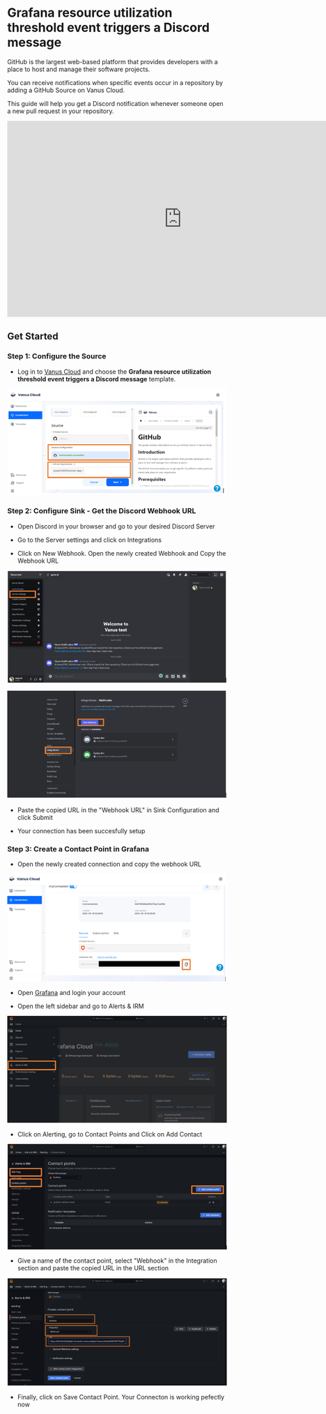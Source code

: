 # Grafana resource utilization threshold event triggers a Discord message

GitHub is the largest web-based platform that provides developers with a place to host and manage their software projects.

You can receive notifications when specific events occur in a repository by adding a GitHub Source on Vanus Cloud.

This guide will help you get a Discord notification whenever someone open a new pull request in your repository.

<iframe width="800" height="450" src="https://www.youtube.com/embed/C4wUgHq4d8E" title="YouTube video player" frameBorder="0" allowFullScreen={true} allow="accelerometer; autoplay; clipboard-write; encrypted-media; gyroscope; picture-in-picture; web-share"></iframe>

## Get Started

### Step 1: Configure the Source

- Log in to [Vanus Cloud](https://cloud.vanus.ai/) and choose the **Grafana resource utilization threshold event triggers a Discord message** template.

![1.png](imgs/github-issue-discord-1.PNG)

### Step 2: Configure Sink - Get the Discord Webhook URL

- Open Discord in your browser and go to your desired Discord Server

- Go to the Server settings and click on Integrations

- Click on New Webhook. Open the newly created Webhook and Copy the Webhook URL

![2.png](imgs/github-issue-discord-2.PNG)

![3.png](imgs/github-issue-discord-3.PNG)

- Paste the copied URL in the "Webhook URL" in Sink Configuration and click Submit

- Your connection has been succesfully setup

### Step 3: Create a Contact Point in Grafana

- Open the newly created connection and copy the webhook URL

![3.png](imgs/auth0-login-slack-3.PNG)

- Open [Grafana](https://grafana.com/) and login your account

- Open the left sidebar and go to Alerts & IRM

![4.png](imgs/grafana-discord-1.PNG)

- Click on Alerting, go to Contact Points and Click on Add Contact

![5.png](imgs/grafana-discord-2.PNG)

- Give a name of the contact point, select "Webhook" in the Integration section and paste the copied URL in the URL section

![6.png](imgs/grafana-discord-3.PNG)

- Finally, click on Save Contact Point. Your Connecton is working pefectly now
